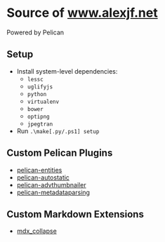 # Source of www.alexjf.net

Powered by Pelican

## Setup

* Install system-level dependencies:
    * `lessc`
    * `uglifyjs`
    * `python`
    * `virtualenv`
    * `bower` 
    * `optipng`
    * `jpegtran`
* Run `.\make[.py/.ps1] setup`

## Custom Pelican Plugins

* [pelican-entities](https://github.com/AlexJF/pelican-entities)
* [pelican-autostatic](https://github.com/AlexJF/pelican-autostatic)
* [pelican-advthumbnailer](https://github.com/AlexJF/pelican-advthumbnailer)
* [pelican-metadataparsing](https://github.com/AlexJF/pelican-metadataparsing)

## Custom Markdown Extensions

* [mdx_collapse](https://github.com/AlexJF/mdx_collapse)
